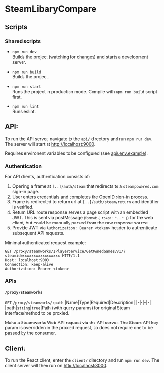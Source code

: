 # SteamLibaryCompare

## Scripts

### Shared scripts

* `npm run dev`  
  Builds the project (watching for changes) and starts a development server.

* `npm run build`  
  Builds the project.

* `npm run start`  
  Runs the project in production mode. Compile with `npm run build` script first.

* `npm run lint`  
  Runs eslint.


## API:
To run the API server, navigate to the `api/` directory and run `npm run dev`. The server will start at [http://localhost:9000](http://localhost:9000).

Requires environent variables to be configured (see [api/.env.example](./api/.env.example)).

### Authentication

For API clients, authentication consists of:

1. Opening a frame at `[..]/auth/steam` that redirects to a `steampowered.com` sign-in page.
2. User enters credentials and completes the OpenID sign-in process.
3. Frame is redirected to return url at `[..]/auth/steam/return` and identifier is verified.
4. Return URL route response serves a page script with an embedded JWT. This is sent via postMessage <small>(format: `{ token: "..." }`)</small> for the web client, but could be manually parsed from the raw response source.
5. Provide JWT via `Authorization: Bearer <token>` header to authenticate subsequent API requests.
   
Minimal authenticated request example:

 ```http
 GET /proxy/steamworks/IPlayerService/GetOwnedGames/v1/?steamid=xxxxxxxxxxxxxxxxx HTTP/1.1
 Host: localhost:9000
 Connection: keep-alive
 Authorization: Bearer <token>
```

### APIs
#### `/proxy/steamworks`
`GET` `/proxy/steamworks/:path`
|Name|Type|Required|Description|
|-|-|-|-|
|path|`string`|`true`|Path (with query params) for original Steam interface/method to be proxied.|

Make a Steamworks Web API request via the API server. The Steam API key param is overridden in the proxied request, so does not require one to be passed by the consumer.


## Client:
To run the React client, enter the `client/` directory and run `npm run dev`. The client server will then run on [http://localhost:3000](http://localhost:3000).
